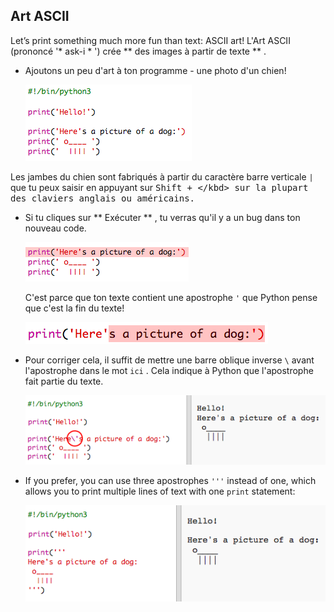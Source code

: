 ## Art ASCII

Let’s print something much more fun than text: ASCII art! L'Art ASCII (prononcé '* ask-i * ') crée ** des images à partir de texte ** .

+ Ajoutons un peu d'art à ton programme - une photo d'un chien!
    
    ![screenshot](images/me-dog.png)

Les jambes du chien sont fabriqués à partir du caractère barre verticale `|` que tu peux saisir en appuyant sur <kbd>Shift + \</kbd> sur la plupart des claviers anglais ou américains.

+ Si tu cliques sur ** Exécuter ** , tu verras qu'il y a un bug dans ton nouveau code.
    
    ![screenshot](images/me-dog-bug.png)
    
    C'est parce que ton texte contient une apostrophe ` ' ` que Python pense que c'est la fin du texte!
    
    ![screenshot](images/me-dog-quote.png)

+ Pour corriger cela, il suffit de mettre une barre oblique inverse ` \ ` avant l'apostrophe dans le mot ` ici ` . Cela indique à Python que l'apostrophe fait partie du texte.
    
    ![screenshot](images/me-dog-bug-fix.png)

+ If you prefer, you can use three apostrophes `'''` instead of one, which allows you to print multiple lines of text with one `print` statement:
    
    ![screenshot](images/me-dog-triple-quote.png)